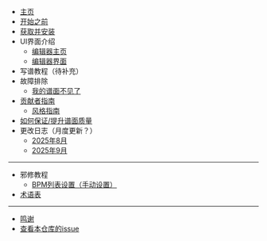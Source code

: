 * [主页](/README)
* [开始之前](/before-begin)
* [获取并安装](/INSTALL)
* UI界面介绍
    * [编辑器主页](/UI/home)
    * [编辑器界面](/UI/editor)
* 写谱教程（待补充）
* 故障排除
    * [我的谱面不见了](/troubleshooting/mychartislost)
* [贡献者指南](/contribute/contributor)
    * [风格指南](/contribute/styleguide)
* [如何保证/提升谱面质量](/stable-guide)
* 更改日志（月度更新？）
    * [2025年8月](/changelogs/202508)
    * [2025年9月](/changelogs/202509)

------------

* 邪修教程
    * [BPM列表设置（手动设置）](/tutorials/others/BPM-List/bpm-list)
* [术语表](/cheatsheet)

------------

* [鸣谢](/CREDITS)
* [查看本仓库的issue](https://github.com/Tie-Guo/TPhi-Editor-Docs/issues)

<footer id="mb-footer"></footer>